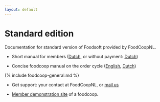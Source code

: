 ```yaml
---
layout: default
---
```

Standard edition
================

Documentation for standard version of Foodsoft provided by FoodCoopNL.

* Short manual for members
  ([Dutch](documents/foodsoft-manual-members.nl.pdf), or
   without payment: [Dutch](documents/foodsoft-manual-members-without-payment.nl.pdf))

* Concise foodcoop manual on the order cycle
  ([English](documents/foodsoft-manual-foodcoop-fcnl.en.pdf),
   [Dutch](documents/foodsoft-manual-foodcoop-fcnl.nl.pdf))

{% include foodcoop-general.md %}

* Get support: your contact at FoodCoopNL, or [mail us](mailto:info@foodcoop.nl)

* [Member demonstration site](https://order.foodcoop.nl/kleingemaakt/demo)
  of a foodcoop.

